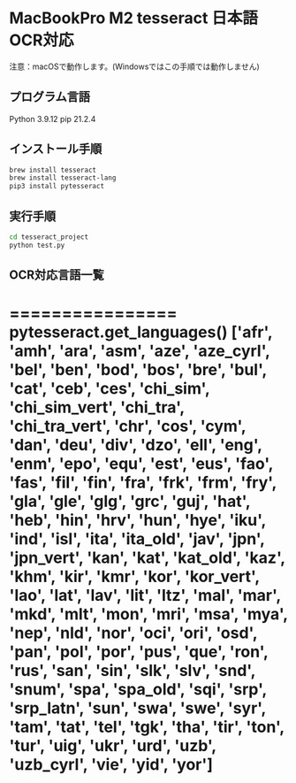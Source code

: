 # MacBookPro M2 tesseract 日本語OCR対応

注意：macOSで動作します。(Windowsではこの手順では動作しません)

## プログラム言語
Python 3.9.12
pip 21.2.4

## インストール手順
``` bash
brew install tesseract
brew install tesseract-lang
pip3 install pytesseract
```

## 実行手順
``` bash
cd tesseract_project
python test.py
```

## OCR対応言語一覧
================
pytesseract.get_languages()
['afr', 'amh', 'ara', 'asm', 'aze', 'aze_cyrl', 'bel', 'ben', 'bod', 'bos', 'bre', 'bul', 'cat', 'ceb', 'ces', 'chi_sim', 'chi_sim_vert', 'chi_tra',
 'chi_tra_vert', 'chr', 'cos', 'cym', 'dan', 'deu', 'div', 'dzo', 'ell', 'eng', 'enm', 'epo', 'equ', 'est', 'eus', 'fao', 'fas', 'fil', 'fin', 'fra', 'frk', 
 'frm', 'fry', 'gla', 'gle', 'glg', 'grc', 'guj', 'hat', 'heb', 'hin', 'hrv', 'hun', 'hye', 'iku', 'ind', 'isl', 'ita', 'ita_old', 'jav', 'jpn', 'jpn_vert', 'kan', 'kat', 'kat_old', 
'kaz', 'khm', 'kir', 'kmr', 'kor', 'kor_vert', 'lao', 'lat', 'lav', 'lit', 'ltz', 'mal', 'mar', 'mkd', 'mlt', 'mon', 'mri',
 'msa', 'mya', 'nep', 'nld', 'nor', 'oci', 'ori', 'osd', 'pan', 'pol', 'por', 'pus', 'que', 'ron', 'rus', 'san', 'sin', 'slk', 'slv', 'snd', 
 'snum', 'spa', 'spa_old', 'sqi', 'srp', 'srp_latn', 'sun', 'swa', 'swe', 'syr', 'tam', 'tat', 'tel', 'tgk', 'tha', 'tir', 'ton', 'tur', 'uig', 'ukr', 'urd', 'uzb', 'uzb_cyrl', 'vie', 'yid', 'yor']
================